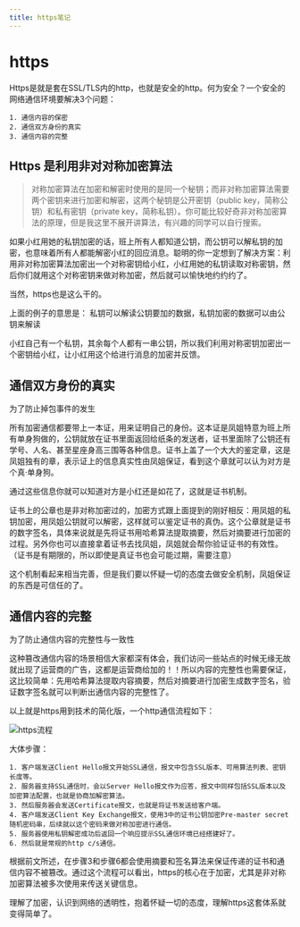 ```yaml
---
title: https笔记
---
```


# https

Https是就是套在SSL/TLS内的http，也就是安全的http。何为安全？一个安全的网络通信环境要解决3个问题：

```
1. 通信内容的保密
2. 通信双方身份的真实
3. 通信内容的完整
```
<!--more-->

## **Https 是利用非对对称加密算法**

> 对称加密算法在加密和解密时使用的是同一个秘钥；而非对称加密算法需要两个密钥来进行加密和解密，这两个秘钥是公开密钥（public key，简称公钥）和私有密钥（private key，简称私钥）。你可能比较好奇非对称加密算法的原理，但是我这里不展开讲算法，有兴趣的同学可以自行搜索。  

如果小红用她的私钥加密的话，班上所有人都知道公钥，而公钥可以解私钥的加密，也意味着所有人都能解密小红的回应消息。聪明的你一定想到了解决方案：利用非对称加密算法加密出一个对称密钥给小红，小红用她的私钥读取对称密钥，然后你们就用这个对称密钥来做对称加密，然后就可以愉快地约约约了。

当然，https也是这么干的。

上面的例子的意思是：
私钥可以解读公钥要加的数据，私钥加密的数据可以由公钥来解读

小红自己有一个私钥，其余每个人都有一串公钥，所以我们利用对称密钥加密出一个密钥给小红，让小红用这个给进行消息的加密并反馈。

## **通信双方身份的真实**
为了防止掉包事件的发生

所有加密通信都要带上一本证，用来证明自己的身份。这本证是凤姐特意为班上所有单身狗做的，公钥就放在证书里面返回给纸条的发送者，证书里面除了公钥还有学号、人名、甚至星座身高三围等各种信息。证书上盖了一个大大的鉴定章，这是凤姐独有的章，表示证上的信息真实性由凤姐保证，看到这个章就可以认为对方是个真·单身狗。

通过这些信息你就可以知道对方是小红还是如花了，这就是证书机制。

证书上的公章也是非对称加密过的，加密方式跟上面提到的刚好相反：用凤姐的私钥加密，用凤姐公钥就可以解密，这样就可以鉴定证书的真伪。这个公章就是证书的数字签名，具体来说就是先将证书用哈希算法提取摘要，然后对摘要进行加密的过程。另外你也可以直接拿着证书去找凤姐，凤姐就会帮你验证证书的有效性。（证书是有期限的，所以即使是真证书也会可能过期，需要注意）

这个机制看起来相当完善，但是我们要以怀疑一切的态度去做安全机制，凤姐保证的东西是可信任的了。

## **通信内容的完整**

为了防止通信内容的完整性与一致性

这种篡改通信内容的场景相信大家都深有体会，我们访问一些站点的时候无缘无故就出现了运营商的广告，这都是运营商给加的！！所以内容的完整性也需要保证，这比较简单：先用哈希算法提取内容摘要，然后对摘要进行加密生成数字签名，验证数字签名就可以判断出通信内容的完整性了。

以上就是https用到技术的简化版，一个http通信流程如下：

![https流程](https://github.com/ws456999/ws456999.github.io/blob/master/https.png?raw=true)

大体步骤：
```
1. 客户端发送Client Hello报文开始SSL通信，报文中包含SSL版本、可用算法列表、密钥长度等。
2. 服务器支持SSL通信时，会以Server Hello报文作为应答，报文中同样包括SSL版本以及加密算法配置，也就是协商加解密算法。
3. 然后服务器会发送Certificate报文，也就是将证书发送给客户端。
4. 客户端发送Client Key Exchange报文，使用3中的证书公钥加密Pre-master secret随机密码串，后续就以这个密码来做对称加密进行通信。
5. 服务器使用私钥解密成功后返回一个响应提示SSL通信环境已经搭建好了。
6. 然后就是常规的http c/s通信。
```
根据前文所述，在步骤3和步骤6都会使用摘要和签名算法来保证传递的证书和通信内容不被篡改。通过这个流程可以看出，https的核心在于加密，尤其是非对称加密算法被多次使用来传送关键信息。

理解了加密，认识到网络的透明性，抱着怀疑一切的态度，理解https这套体系就变得简单了。

